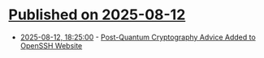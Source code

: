 # [Published on 2025-08-12](index.md)

* [2025-08-12, 18:25:00](https://soylentnews.org/article.pl?sid=25/08/11/2227259&from=rss) - [Post-Quantum Cryptography Advice Added to OpenSSH Website](https://soylentnews.org/article.pl?sid=25/08/11/2227259&from=rss)
